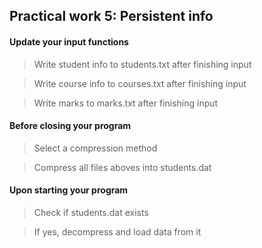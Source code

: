 ##  Practical work 5: Persistent info

#### Update your input functions

  > Write student info to students.txt after finishing input
  
  > Write course info to courses.txt after finishing input
  
  > Write marks to marks.txt after finishing input

#### Before closing your program

  > Select a compression method
  
  > Compress all files aboves into students.dat
  
#### Upon starting your program

  > Check if students.dat exists
  
  > If yes, decompress and load data from it
  

